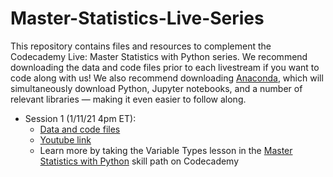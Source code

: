 # Master-Statistics-Live-Series

This repository contains files and resources to complement the Codecademy Live: Master Statistics with Python series. We recommend downloading the data and code files prior to each livestream if you want to code along with us! We also recommend downloading [Anaconda](https://www.anaconda.com/products/individual), which will simultaneously download Python, Jupyter notebooks, and a number of relevant libraries &mdash; making it even easier to follow along.

* Session 1 (1/11/21 4pm ET):
  * [Data and code files](https://github.com/Codecademy/Master-Statistics-Live-Series/tree/main/Codecademy%20Live%20Stats%20%231)
  * [Youtube link](https://www.youtube.com/watch?v=YwadRm2sfpQ)
  * Learn more by taking the Variable Types lesson in the [Master Statistics with Python](https://www.codecademy.com/learn/paths/master-statistics-with-python) skill path on Codecademy

